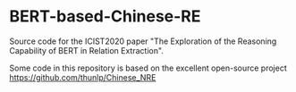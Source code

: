 # BERT-based-Chinese-RE

 Source code for the ICIST2020 paper "The Exploration of the Reasoning Capability of BERT in Relation Extraction".
 
 Some code in this repository is based on the excellent open-source project https://github.com/thunlp/Chinese_NRE
 
